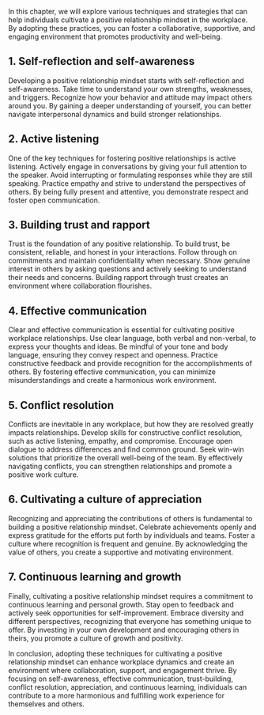 
In this chapter, we will explore various techniques and strategies that can help individuals cultivate a positive relationship mindset in the workplace. By adopting these practices, you can foster a collaborative, supportive, and engaging environment that promotes productivity and well-being.

**1. Self-reflection and self-awareness**
-----------------------------------------

Developing a positive relationship mindset starts with self-reflection and self-awareness. Take time to understand your own strengths, weaknesses, and triggers. Recognize how your behavior and attitude may impact others around you. By gaining a deeper understanding of yourself, you can better navigate interpersonal dynamics and build stronger relationships.

**2. Active listening**
-----------------------

One of the key techniques for fostering positive relationships is active listening. Actively engage in conversations by giving your full attention to the speaker. Avoid interrupting or formulating responses while they are still speaking. Practice empathy and strive to understand the perspectives of others. By being fully present and attentive, you demonstrate respect and foster open communication.

**3. Building trust and rapport**
---------------------------------

Trust is the foundation of any positive relationship. To build trust, be consistent, reliable, and honest in your interactions. Follow through on commitments and maintain confidentiality when necessary. Show genuine interest in others by asking questions and actively seeking to understand their needs and concerns. Building rapport through trust creates an environment where collaboration flourishes.

**4. Effective communication**
------------------------------

Clear and effective communication is essential for cultivating positive workplace relationships. Use clear language, both verbal and non-verbal, to express your thoughts and ideas. Be mindful of your tone and body language, ensuring they convey respect and openness. Practice constructive feedback and provide recognition for the accomplishments of others. By fostering effective communication, you can minimize misunderstandings and create a harmonious work environment.

**5. Conflict resolution**
--------------------------

Conflicts are inevitable in any workplace, but how they are resolved greatly impacts relationships. Develop skills for constructive conflict resolution, such as active listening, empathy, and compromise. Encourage open dialogue to address differences and find common ground. Seek win-win solutions that prioritize the overall well-being of the team. By effectively navigating conflicts, you can strengthen relationships and promote a positive work culture.

**6. Cultivating a culture of appreciation**
--------------------------------------------

Recognizing and appreciating the contributions of others is fundamental to building a positive relationship mindset. Celebrate achievements openly and express gratitude for the efforts put forth by individuals and teams. Foster a culture where recognition is frequent and genuine. By acknowledging the value of others, you create a supportive and motivating environment.

**7. Continuous learning and growth**
-------------------------------------

Finally, cultivating a positive relationship mindset requires a commitment to continuous learning and personal growth. Stay open to feedback and actively seek opportunities for self-improvement. Embrace diversity and different perspectives, recognizing that everyone has something unique to offer. By investing in your own development and encouraging others in theirs, you promote a culture of growth and positivity.

In conclusion, adopting these techniques for cultivating a positive relationship mindset can enhance workplace dynamics and create an environment where collaboration, support, and engagement thrive. By focusing on self-awareness, effective communication, trust-building, conflict resolution, appreciation, and continuous learning, individuals can contribute to a more harmonious and fulfilling work experience for themselves and others.
